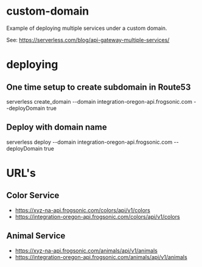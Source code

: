 # custom-domain

Example of deploying multiple services under a custom domain.

See: https://serverless.com/blog/api-gateway-multiple-services/ 

# deploying

## One time setup to create subdomain in Route53
serverless create_domain --domain integration-oregon-api.frogsonic.com --deployDomain true

## Deploy with domain name
serverless deploy --domain integration-oregon-api.frogsonic.com --deployDomain true

# URL's

## Color Service
* https://xyz-na-api.frogsonic.com/colors/api/v1/colors
* https://integration-oregon-api.frogsonic.com/colors/api/v1/colors

## Animal Service
* https://xyz-na-api.frogsonic.com/animals/api/v1/animals
* https://integration-oregon-api.frogsonic.com/animals/api/v1/animals
